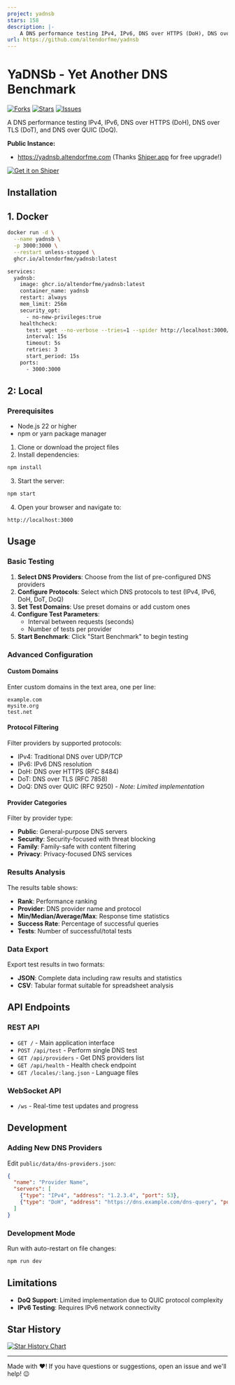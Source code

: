 ```yaml
---
project: yadnsb
stars: 158
description: |-
    A DNS performance testing IPv4, IPv6, DNS over HTTPS (DoH), DNS over TLS (DoT), and DNS over QUIC (DoQ).
url: https://github.com/altendorfme/yadnsb
---
```


# YaDNSb - Yet Another DNS Benchmark

[![Forks](https://img.shields.io/github/forks/altendorfme/yadnsb)](https://github.com/altendorfme/yadnsb/network/members)
[![Stars](https://img.shields.io/github/stars/altendorfme/yadnsb)](https://github.com/altendorfme/yadnsb/stargazers)
[![Issues](https://img.shields.io/github/issues/altendorfme/yadnsb)](https://github.com/altendorfme/yadnsb/issues)

A DNS performance testing IPv4, IPv6, DNS over HTTPS (DoH), DNS over TLS (DoT), and DNS over QUIC (DoQ).

**Public Instance:**
- https://yadnsb.altendorfme.com (Thanks [Shiper.app](https://shiper.app/) for free upgrade!)

[![Get it on Shiper](https://shiper.app/button.svg)](https://shiper.app/deploy?displayName=yadnsb&framework=node&repository=altendorfme/yadnsb&port=3000&basePath=/&maxPreviewDeployments=1&buildParameters={%22nodeVersion%22:%2222.16.0%22,%22packageManager%22:%22auto%22,%22runScript%22:%22start%22,%22buildScript%22:%22build%22})

## Installation

## 1. Docker

```bash
docker run -d \
  --name yadnsb \
  -p 3000:3000 \
  --restart unless-stopped \
  ghcr.io/altendorfme/yadnsb:latest
```

```bash
services:
  yadnsb:
    image: ghcr.io/altendorfme/yadnsb:latest
    container_name: yadnsb
    restart: always
    mem_limit: 256m
    security_opt:
      - no-new-privileges:true
    healthcheck:
      test: wget --no-verbose --tries=1 --spider http://localhost:3000/ || exit 1
      interval: 15s
      timeout: 5s
      retries: 3
      start_period: 15s
    ports:
      - 3000:3000
```

## 2: Local

### Prerequisites

- Node.js 22 or higher
- npm or yarn package manager

1. Clone or download the project files
2. Install dependencies:

```bash
npm install
```

3. Start the server:

```bash
npm start
```

4. Open your browser and navigate to:

```
http://localhost:3000
```

## Usage

### Basic Testing

1. **Select DNS Providers**: Choose from the list of pre-configured DNS providers
2. **Configure Protocols**: Select which DNS protocols to test (IPv4, IPv6, DoH, DoT, DoQ)
3. **Set Test Domains**: Use preset domains or add custom ones
4. **Configure Test Parameters**:
   - Interval between requests (seconds)
   - Number of tests per provider
5. **Start Benchmark**: Click "Start Benchmark" to begin testing

### Advanced Configuration

#### Custom Domains
Enter custom domains in the text area, one per line:
```
example.com
mysite.org
test.net
```

#### Protocol Filtering
Filter providers by supported protocols:
- IPv4: Traditional DNS over UDP/TCP
- IPv6: IPv6 DNS resolution
- DoH: DNS over HTTPS (RFC 8484)
- DoT: DNS over TLS (RFC 7858)
- DoQ: DNS over QUIC (RFC 9250) - *Note: Limited implementation*

#### Provider Categories
Filter by provider type:
- **Public**: General-purpose DNS servers
- **Security**: Security-focused with threat blocking
- **Family**: Family-safe with content filtering
- **Privacy**: Privacy-focused DNS services

### Results Analysis

The results table shows:
- **Rank**: Performance ranking
- **Provider**: DNS provider name and protocol
- **Min/Median/Average/Max**: Response time statistics
- **Success Rate**: Percentage of successful queries
- **Tests**: Number of successful/total tests

### Data Export

Export test results in two formats:
- **JSON**: Complete data including raw results and statistics
- **CSV**: Tabular format suitable for spreadsheet analysis

## API Endpoints

### REST API

- `GET /` - Main application interface
- `POST /api/test` - Perform single DNS test
- `GET /api/providers` - Get DNS providers list
- `GET /api/health` - Health check endpoint
- `GET /locales/:lang.json` - Language files

### WebSocket API

- `/ws` - Real-time test updates and progress


## Development

### Adding New DNS Providers

Edit `public/data/dns-providers.json`:

```json
{
  "name": "Provider Name",
  "servers": [
    {"type": "IPv4", "address": "1.2.3.4", "port": 53},
    {"type": "DoH", "address": "https://dns.example.com/dns-query", "port": 443}
  ]
}
```

### Development Mode

Run with auto-restart on file changes:

```bash
npm run dev
```

## Limitations

- **DoQ Support**: Limited implementation due to QUIC protocol complexity
- **IPv6 Testing**: Requires IPv6 network connectivity

## Star History

[![Star History Chart](https://api.star-history.com/svg?repos=altendorfme/yadnsb&type=Date)](https://star-history.com/#altendorfme/yadnsb&Date)

---

Made with ❤️! If you have questions or suggestions, open an issue and we'll help! 😉
